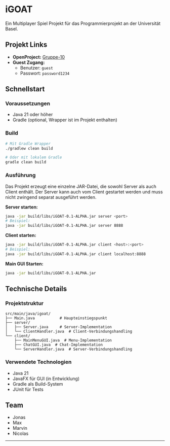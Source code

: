 # iGOAT

Ein Multiplayer Spiel Projekt für das Programmierprojekt an der Universität Basel.

## Projekt Links

- **OpenProject:** [Gruppe-10](https://openproject.mendes.dev/projects/gruppe-10/)
- **Guest Zugang:**
  - Benutzer: `guest`
  - Passwort: `password1234`

## Schnellstart

### Voraussetzungen

- Java 21 oder höher
- Gradle (optional, Wrapper ist im Projekt enthalten)

### Build

```bash
# Mit Gradle Wrapper
./gradlew clean build

# Oder mit lokalem Gradle
gradle clean build
```

### Ausführung

Das Projekt erzeugt eine einzelne JAR-Datei, die sowohl Server als auch Client enthält. Der Server kann auch vom Client gestartet werden und muss nicht zwingend separat ausgeführt werden.

**Server starten:**
```bash
java -jar build/libs/iGOAT-0.1-ALPHA.jar server <port>
# Beispiel:
java -jar build/libs/iGOAT-0.1-ALPHA.jar server 8888
```

**Client starten:**
```bash
java -jar build/libs/iGOAT-0.1-ALPHA.jar client <host>:<port>
# Beispiel:
java -jar build/libs/iGOAT-0.1-ALPHA.jar client localhost:8888
```

**Main GUI Starten:**
```bash
java -jar build/libs/iGOAT-0.1-ALPHA.jar
```

## Technische Details

### Projektstruktur
```
src/main/java/igoat/
├── Main.java           # Haupteinstiegspunkt
├── server/            
│   ├── Server.java     # Server-Implementation
│   └── ClientHandler.java  # Client-Verbindungshandling
└── client/
    ├── MainMenuGUI.java  # Menu-Implementation
    ├── ChatGUI.java  # Chat-Implementation
    └── ServerHandler.java  # Server-Verbindungshandling
```

### Verwendete Technologien
- Java 21
- JavaFX für GUI (in Entwicklung)
- Gradle als Build-System
- JUnit für Tests

## Team
- Jonas
- Max
- Marvin
- Nicolas

---
